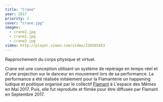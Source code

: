 ```yaml
---
title: "Crane"
year: 2017
priority: 2
cover: "crane.jpg"
images:
  - crane2.jpg
  - crane1.jpg
  - crane3.jpg
video: http://player.vimeo.com/video/226565453
---
```


Rapprochement du corps physique et virtuel.

Crane est une conception utilisant un système de repérage en temps-réel et d'une projection sur le danceur en mouvement lors de sa performance. La performance a été réalisée initalement pour la Flamanterie un happening ludique et poétique organisé par le collectif [Flamant](http://flamant.co/) à L'espace des Mêmes en Mai 2017. Puis, elle fut reproduite et filmée pour être diffusée par Flamant en Septembre 2017.
